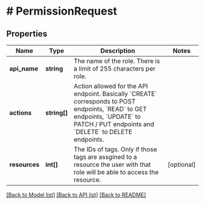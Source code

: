 # # PermissionRequest

## Properties

Name | Type | Description | Notes
------------ | ------------- | ------------- | -------------
**api_name** | **string** | The name of the role. There is a limit of 255 characters per role. |
**actions** | **string[]** | Action allowed for the API endpoint. Basically &#x60;CREATE&#x60; corresponds to POST endpoints, &#x60;READ&#x60; to GET endpoints, &#x60;UPDATE&#x60; to PATCH / PUT endpoints and &#x60;DELETE&#x60; to DELETE endpoints. |
**resources** | **int[]** | The IDs of tags. Only if those tags are assgined to a resource the user with that role will be able to access the resource. | [optional]

[[Back to Model list]](../../README.md#models) [[Back to API list]](../../README.md#endpoints) [[Back to README]](../../README.md)
